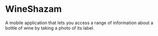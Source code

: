 # WineShazam

A mobile application that lets you access a range of information about a bottle of wine by taking a photo of its label.